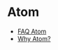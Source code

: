 # Atom

* [FAQ Atom](https://atom.io/faq)
* [Why Atom?](https://atom.io/docs/v0.196.0/getting-started-why-atom)

